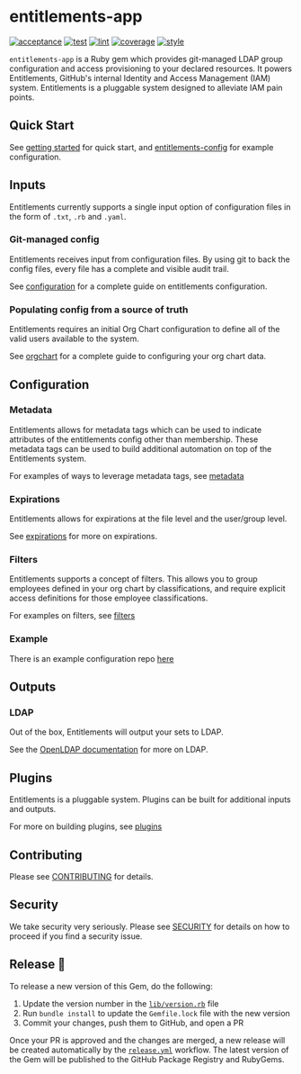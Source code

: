 # entitlements-app

[![acceptance](https://github.com/github/entitlements-app/actions/workflows/acceptance.yml/badge.svg)](https://github.com/github/entitlements-app/actions/workflows/acceptance.yml) [![test](https://github.com/github/entitlements-app/actions/workflows/test.yml/badge.svg)](https://github.com/github/entitlements-app/actions/workflows/test.yml) [![lint](https://github.com/github/entitlements-app/actions/workflows/lint.yml/badge.svg)](https://github.com/github/entitlements-app/actions/workflows/lint.yml) [![coverage](https://img.shields.io/badge/coverage-100%25-success)](https://img.shields.io/badge/coverage-100%25-success) [![style](https://img.shields.io/badge/code%20style-rubocop--github-blue)](https://github.com/github/rubocop-github)

`entitlements-app` is a Ruby gem which provides git-managed LDAP group configuration and access provisioning to your declared resources. It powers Entitlements, GitHub's internal Identity and Access Management (IAM) system. Entitlements is a pluggable system designed to alleviate IAM pain points.

## Quick Start

See [getting started](docs/getting-started.md) for quick start, and [entitlements-config](https://github.com/github/entitlements-config) for example configuration.

## Inputs

Entitlements currently supports a single input option of configuration files in the form of `.txt`, `.rb` and `.yaml`.

### Git-managed config

Entitlements receives input from configuration files. By using git to back the config files, every file has a complete and visible audit trail.

See [configuration](docs/configuration.md) for a complete guide on entitlements configuration.

### Populating config from a source of truth

Entitlements requires an initial Org Chart configuration to define all of the valid users available to the system.

See [orgchart](docs/orgchart.md) for a complete guide to configuring your org chart data.

## Configuration

### Metadata

Entitlements allows for metadata tags which can be used to indicate attributes of the entitlements config other than membership. These metadata tags can be used to build additional automation on top of the Entitlements system.

For examples of ways to leverage metadata tags, see [metadata](docs/metadata.md)

### Expirations

Entitlements allows for expirations at the file level and the user/group level.

See [expirations](docs/configuration.md#expiration) for more on expirations.

### Filters

Entitlements supports a concept of filters. This allows you to group employees defined in your org chart by classifications, and require explicit access definitions for those employee classifications.

For examples on filters, see [filters](docs/filters.md)

### Example

There is an example configuration repo [here](https://github.com/github/entitlements-config)

## Outputs

### LDAP

Out of the box, Entitlements will output your sets to LDAP.

See the [OpenLDAP documentation](https://www.openldap.org/doc/) for more on LDAP.

## Plugins

Entitlements is a pluggable system. Plugins can be built for additional inputs and outputs.

For more on building plugins, see [plugins](docs/plugins.md)

## Contributing

Please see [CONTRIBUTING](CONTRIBUTING.md) for details.

## Security

We take security very seriously. Please see [SECURITY](SECURITY.md) for details on how to proceed if you find a security issue.

## Release 🚀

To release a new version of this Gem, do the following:

1. Update the version number in the [`lib/version.rb`](lib/version.rb) file
2. Run `bundle install` to update the `Gemfile.lock` file with the new version
3. Commit your changes, push them to GitHub, and open a PR

Once your PR is approved and the changes are merged, a new release will be created automatically by the [`release.yml`](.github/workflows/release.yml) workflow. The latest version of the Gem will be published to the GitHub Package Registry and RubyGems.
